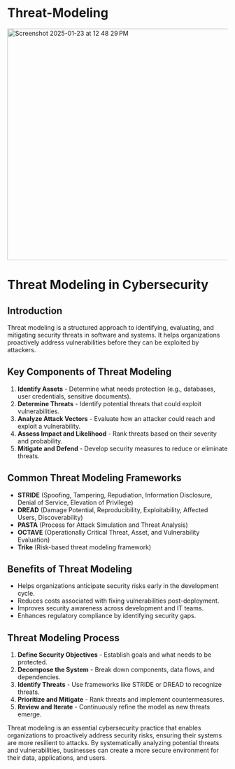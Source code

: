 # Threat-Modeling

<img width="528" alt="Screenshot 2025-01-23 at 12 48 29 PM" src="https://github.com/user-attachments/assets/3806a87e-fe87-47b8-a639-b25f18d64a2c" />


# Threat Modeling in Cybersecurity

## Introduction
Threat modeling is a structured approach to identifying, evaluating, and mitigating security threats in software and systems. It helps organizations proactively address vulnerabilities before they can be exploited by attackers.

## Key Components of Threat Modeling
1. **Identify Assets** - Determine what needs protection (e.g., databases, user credentials, sensitive documents).
2. **Determine Threats** - Identify potential threats that could exploit vulnerabilities.
3. **Analyze Attack Vectors** - Evaluate how an attacker could reach and exploit a vulnerability.
4. **Assess Impact and Likelihood** - Rank threats based on their severity and probability.
5. **Mitigate and Defend** - Develop security measures to reduce or eliminate threats.

## Common Threat Modeling Frameworks
- **STRIDE** (Spoofing, Tampering, Repudiation, Information Disclosure, Denial of Service, Elevation of Privilege)
- **DREAD** (Damage Potential, Reproducibility, Exploitability, Affected Users, Discoverability)
- **PASTA** (Process for Attack Simulation and Threat Analysis)
- **OCTAVE** (Operationally Critical Threat, Asset, and Vulnerability Evaluation)
- **Trike** (Risk-based threat modeling framework)

## Benefits of Threat Modeling
- Helps organizations anticipate security risks early in the development cycle.
- Reduces costs associated with fixing vulnerabilities post-deployment.
- Improves security awareness across development and IT teams.
- Enhances regulatory compliance by identifying security gaps.

## Threat Modeling Process
1. **Define Security Objectives** - Establish goals and what needs to be protected.
2. **Decompose the System** - Break down components, data flows, and dependencies.
3. **Identify Threats** - Use frameworks like STRIDE or DREAD to recognize threats.
4. **Prioritize and Mitigate** - Rank threats and implement countermeasures.
5. **Review and Iterate** - Continuously refine the model as new threats emerge.


Threat modeling is an essential cybersecurity practice that enables organizations to proactively address security risks, ensuring their systems are more resilient to attacks. By systematically analyzing potential threats and vulnerabilities, businesses can create a more secure environment for their data, applications, and users.
